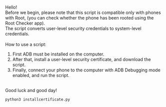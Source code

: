 Hello! <br>
Before we begin, please note that this script is compatible only with phones with Root, (you can check whether the phone has been rooted using the Root Checker app). <br>
The script converts user-level security credentials to system-level credentials. <br>
<br>
How to use a script: <br>
1. First ADB must be installed on the computer. <br>
2. After that, install a user-level security certificate, and download the script. <br>
3. Finally, connect your phone to the computer with ADB Debugging mode enabled, and run the script. <br>
<br>
Good luck and good day! 
<br>

```bash
python3 installcertificate.py
```
